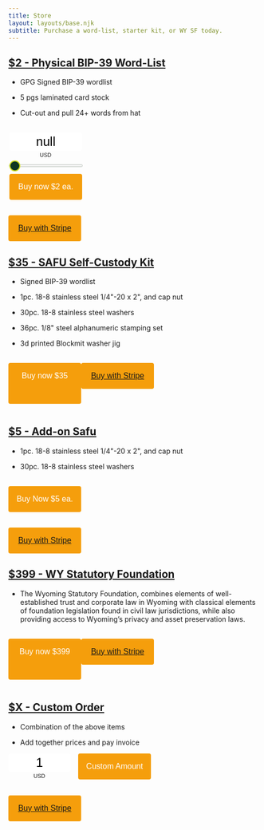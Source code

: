 ```yaml
---
title: Store
layout: layouts/base.njk
subtitle: Purchase a word-list, starter kit, or WY SF today.
---
```


## <u> $2 - Physical BIP-39 Word-List</u>

+ GPG Signed BIP-39 wordlist

+ 5 pgs laminated card stock

+ Cut-out and pull 24+ words from hat
<br>
<style type="text/css"> .btcpay-form { display: inline-flex; align-items: center; justify-content: center; } .btcpay-form--inline { flex-direction: row; } .btcpay-form--block { flex-direction: column; } .btcpay-form--inline .submit { margin-left: 15px; } .btcpay-form--block select { margin-bottom: 10px; } .btcpay-form .btcpay-custom-container{ text-align: center; }.btcpay-custom { display: flex; align-items: center; justify-content: center; } .btcpay-form .plus-minus { cursor:pointer; font-size:25px; line-height: 25px; background: #DFE0E1; height: 30px; width: 45px; border:none; border-radius: 60px; margin: auto 5px; display: inline-flex; justify-content: center; } .btcpay-form select { -moz-appearance: none; -webkit-appearance: none; appearance: none; color: currentColor; background: transparent; border:1px solid transparent; display: block; padding: 1px; margin-left: auto; margin-right: auto; font-size: 11px; cursor: pointer; } .btcpay-form select:hover { border-color: #ccc; } #btcpay-input-price { -moz-appearance: none; -webkit-appearance: none; border: none; box-shadow: none; text-align: center; font-size: 25px; margin: auto; border-radius: 5px; line-height: 35px; background: #fff; } #btcpay-input-price::-webkit-outer-spin-button, #btcpay-input-price::-webkit-inner-spin-button { -webkit-appearance: none; margin: 0; } </style>
<style type="text/css"> input[type=range].btcpay-input-range { -webkit-appearance:none; width:100%; background: transparent; } input[type=range].btcpay-input-range:focus { outline:0; } input[type=range].btcpay-input-range::-webkit-slider-runnable-track { width:100%; height:3.1px; cursor:pointer; box-shadow:0 0 1.7px #020,0 0 0 #003c00; background:#f3f3f3; border-radius:1px; border:0; } input[type=range].btcpay-input-range::-webkit-slider-thumb { box-shadow:none; border:2.5px solid #cedc21; height:22px; width:22px; border-radius:50%; background:#0f3723; cursor:pointer; -webkit-appearance:none; margin-top:-9.45px } input[type=range].btcpay-input-range:focus::-webkit-slider-runnable-track { background:#fff; } input[type=range].btcpay-input-range::-moz-range-track { width:100%; height:3.1px; cursor:pointer; box-shadow:0 0 1.7px #020,0 0 0 #003c00; background:#f3f3f3; border-radius:1px; border:0; } input[type=range].btcpay-input-range::-moz-range-thumb { box-shadow:none; border:2.5px solid #cedc21; height:22px; width:22px; border-radius:50%; background:#0f3723; cursor:pointer; } input[type=range].btcpay-input-range::-ms-track { width:100%; height:3.1px; cursor:pointer; background:0 0; border-color:transparent; color:transparent; } input[type=range].btcpay-input-range::-ms-fill-lower { background:#e6e6e6; border:0; border-radius:2px; box-shadow:0 0 1.7px #020,0 0 0 #003c00; } input[type=range].btcpay-input-range::-ms-fill-upper { background:#f3f3f3; border:0; border-radius:2px; box-shadow:0 0 1.7px #020,0 0 0 #003c00; } input[type=range].btcpay-input-range::-ms-thumb { box-shadow:none; border:2.5px solid #cedc21; height:22px; width:22px; border-radius:50%; background:#0f3723; cursor:pointer; height:3.1px; } input[type=range].btcpay-input-range:focus::-ms-fill-lower { background:#f3f3f3; } input[type=range].btcpay-input-range:focus::-ms-fill-upper { background:#fff; } </style>
<form method="POST"  action="https://btcpay.wyo.llc/api/v1/invoices" class="btcpay-form btcpay-form--block">
  <input type="hidden" name="storeId" value="2bXg8ZDU4CNJEpKjNyXy7ztShh2gjs6tN1DWn9KjGpLr" />
  <input type="hidden" name="notifyEmail" value="safu@xbt.llc" />
  <div class="btcpay-custom-container">
    <input id="btcpay-input-price" name="price" type="text" min="0" max="none" step="any" value="null" style="width: 146px;" oninput="event.preventDefault();isNaN(event.target.value)? document.querySelector('#btcpay-input-price').value = null : event.target.value; if (this.value < undefined) {this.value = undefined; } else if(this.value > undefined){  this.value = undefined;}" onchange= "var el=document.querySelector('#btcpay-input-price'); var price = parseInt(el.value);  if(price< 5) { el.value = 5} else if(price> 100) { el.value = 100} document.querySelector('#btcpay-input-range').value = el.value" />
    <select name="currency">
      <option value="USD" selected>USD</option>
    </select>
    <input class="btcpay-input-range" id="btcpay-input-range" value="2" type="range" min="2" max="20" step="2" style="width:146px;margin-bottom:15px;" oninput="document.querySelector('#btcpay-input-price').value = document.querySelector('#btcpay-input-range').value" />
  </div>
<button type="submit" class="submit" name="submit" style="min-width:146px; min-height:40px; border-radius: 4px;border-style: none;background-color: #F59E0C;" alt="Pay with BtcPay, Self-Hosted Bitcoin Payment Processor"><span style="color:#fff"><p style="font-size:16px">Buy now $2 ea.</p></span>
</button></form>
<br><br><button type="submit" name="stripe" style="min-width:146px; min-height:40px; border-radius: 4px;border-style: none;background-color: #F59E0C;" alt="Pay with BtcPay, Self-Hosted Bitcoin Payment Processor"><span style="color:#fff"><p style="font-size:16px"><a href="https://buy.stripe.com/dR69EwafY727c5aeUV">Buy with Stripe</a></p></span>
</button>


## <u>$35 - SAFU Self-Custody Kit</u>

+ Signed BIP-39 wordlist

+ 1pc. 18-8 stainless steel 1/4"-20 x 2", and cap nut

+ 30pc. 18-8 stainless steel washers 

+ 36pc. 1/8" steel alphanumeric stamping set

+ 3d printed Blockmit washer jig
<br>
<style type="text/css"> .btcpay-form { display: inline-flex; align-items: center; justify-content: center; } .btcpay-form--inline { flex-direction: row; } .btcpay-form--block { flex-direction: column; } .btcpay-form--inline .submit { margin-left: 15px; } .btcpay-form--block select { margin-bottom: 10px; } .btcpay-form .btcpay-custom-container{ text-align: center; }.btcpay-custom { display: flex; align-items: center; justify-content: center; } .btcpay-form .plus-minus { cursor:pointer; font-size:25px; line-height: 25px; background: #DFE0E1; height: 30px; width: 45px; border:none; border-radius: 60px; margin: auto 5px; display: inline-flex; justify-content: center; } .btcpay-form select { -moz-appearance: none; -webkit-appearance: none; appearance: none; color: currentColor; background: transparent; border:1px solid transparent; display: block; padding: 1px; margin-left: auto; margin-right: auto; font-size: 11px; cursor: pointer; } .btcpay-form select:hover { border-color: #ccc; } #btcpay-input-price { -moz-appearance: none; -webkit-appearance: none; border: none; box-shadow: none; text-align: center; font-size: 25px; margin: auto; border-radius: 5px; line-height: 35px; background: #fff; } #btcpay-input-price::-webkit-outer-spin-button, #btcpay-input-price::-webkit-inner-spin-button { -webkit-appearance: none; margin: 0; } </style>
<form method="POST"  action="https://btcpay.wyo.llc/api/v1/invoices" class="btcpay-form btcpay-form--block">
  <input type="hidden" name="storeId" value="2bXg8ZDU4CNJEpKjNyXy7ztShh2gjs6tN1DWn9KjGpLr" />
  <input type="hidden" name="notifyEmail" value="heir@xbt.llc" />
  <input type="hidden" name="price" value="35" />
  <input type="hidden" name="currency" value="USD" />
<button type="submit" class="submit" name="submit" style="min-width:146px; min-height:40px; border-radius: 4px;border-style: none;background-color: #F59E0C;" alt="Pay with BtcPay, Self-Hosted Bitcoin Payment Processor"><span style="color:#fff"><p style="font-size:16px">Buy now $35</p></span>
</form>
<br><br><button type="submit" name="stripe" style="min-width:146px; min-height:40px; border-radius: 4px;border-style: none;background-color: #F59E0C;" alt="Pay with BtcPay, Self-Hosted Bitcoin Payment Processor"><span style="color:#fff"><p style="font-size:16px"><a href="https://buy.stripe.com/cN203WafYbinfhmeUW">Buy with Stripe</a></p></span>
</button>

## <u>$5 - Add-on Safu</u>

+ 1pc. 18-8 stainless steel 1/4"-20 x 2", and cap nut

+ 30pc. 18-8 stainless steel washers  
<br>
<style type="text/css"> .btcpay-form { display: inline-flex; align-items: center; justify-content: center; } .btcpay-form--inline { flex-direction: row; } .btcpay-form--block { flex-direction: column; } .btcpay-form--inline .submit { margin-left: 15px; } .btcpay-form--block select { margin-bottom: 10px; } .btcpay-form .btcpay-custom-container{ text-align: center; }.btcpay-custom { display: flex; align-items: center; justify-content: center; } .btcpay-form .plus-minus { cursor:pointer; font-size:25px; line-height: 25px; background: #DFE0E1; height: 30px; width: 45px; border:none; border-radius: 60px; margin: auto 5px; display: inline-flex; justify-content: center; } .btcpay-form select { -moz-appearance: none; -webkit-appearance: none; appearance: none; color: currentColor; background: transparent; border:1px solid transparent; display: block; padding: 1px; margin-left: auto; margin-right: auto; font-size: 11px; cursor: pointer; } .btcpay-form select:hover { border-color: #ccc; } #btcpay-input-price { -moz-appearance: none; -webkit-appearance: none; border: none; box-shadow: none; text-align: center; font-size: 25px; margin: auto; border-radius: 5px; line-height: 35px; background: #fff; } #btcpay-input-price::-webkit-outer-spin-button, #btcpay-input-price::-webkit-inner-spin-button { -webkit-appearance: none; margin: 0; } </style>
<form method="POST"  action="https://btcpay.wyo.llc/api/v1/invoices" class="btcpay-form btcpay-form--block">
  <input type="hidden" name="storeId" value="2bXg8ZDU4CNJEpKjNyXy7ztShh2gjs6tN1DWn9KjGpLr" />
  <input type="hidden" name="notifyEmail" value="safu2@xbt.llc" />
  <input type="hidden" name="price" value="5" />
  <input type="hidden" name="currency" value="USD" />
<button type="submit" class="submit" name="submit" style="min-width:146px; min-height:40px; border-radius: 4px;border-style: none;background-color: #F59E0C;" alt="Pay with BtcPay, Self-Hosted Bitcoin Payment Processor"><span style="color:#fff"><p style="font-size:16px">Buy Now $5 ea.</p></span>
</button></form>
<br><br><button type="submit" name="stripe" style="min-width:146px; min-height:40px; border-radius: 4px;border-style: none;background-color: #F59E0C;" alt="Pay with BtcPay, Self-Hosted Bitcoin Payment Processor"><span style="color:#fff"><p style="font-size:16px"><a href="https://buy.stripe.com/28o9Ew2Nwcmr2uA6or">Buy with Stripe</a></p></span>
</button>

## <u>$399 - WY Statutory Foundation</u>

+ The Wyoming Statutory Foundation, combines elements of well- established trust and corporate law in Wyoming with classical elements of foundation legislation found in civil law jurisdictions, while also providing access to Wyoming’s privacy and asset preservation laws.
<br>
<style type="text/css"> .btcpay-form { display: inline-flex; align-items: center; justify-content: center; } .btcpay-form--inline { flex-direction: row; } .btcpay-form--block { flex-direction: column; } .btcpay-form--inline .submit { margin-left: 15px; } .btcpay-form--block select { margin-bottom: 10px; } .btcpay-form .btcpay-custom-container{ text-align: center; }.btcpay-custom { display: flex; align-items: center; justify-content: center; } .btcpay-form .plus-minus { cursor:pointer; font-size:25px; line-height: 25px; background: #DFE0E1; height: 30px; width: 45px; border:none; border-radius: 60px; margin: auto 5px; display: inline-flex; justify-content: center; } .btcpay-form select { -moz-appearance: none; -webkit-appearance: none; appearance: none; color: currentColor; background: transparent; border:1px solid transparent; display: block; padding: 1px; margin-left: auto; margin-right: auto; font-size: 11px; cursor: pointer; } .btcpay-form select:hover { border-color: #ccc; } #btcpay-input-price { -moz-appearance: none; -webkit-appearance: none; border: none; box-shadow: none; text-align: center; font-size: 25px; margin: auto; border-radius: 5px; line-height: 35px; background: #fff; } #btcpay-input-price::-webkit-outer-spin-button, #btcpay-input-price::-webkit-inner-spin-button { -webkit-appearance: none; margin: 0; } </style>
<form method="POST"  action="https://btcpay.wyo.llc/api/v1/invoices" class="btcpay-form btcpay-form--block">
  <input type="hidden" name="storeId" value="2bXg8ZDU4CNJEpKjNyXy7ztShh2gjs6tN1DWn9KjGpLr" />
  <input type="hidden" name="notifyEmail" value="heir@xbt.llc" />
  <input type="hidden" name="price" value="399" />
  <input type="hidden" name="currency" value="USD" />
<button type="submit" class="submit" name="submit" style="min-width:146px; min-height:40px; border-radius: 4px;border-style: none;background-color: #F59E0C;" alt="Pay with BtcPay, Self-Hosted Bitcoin Payments"><span style="color:#fff"><p style="font-size:16px">Buy now $399</p></span>
</form>
<br><br><button type="submit" name="stripe" style="min-width:146px; min-height:40px; border-radius: 4px;border-style: none;background-color: #F59E0C;" alt="Pay with BtcPay, Self-Hosted Bitcoin Payment Processor"><span style="color:#fff"><p style="font-size:16px"><a href="https://buy.stripe.com/9AQcQIfAifyDedi4gk">Buy with Stripe</a></p></span>
</button>

## <u>$X - Custom Order</u>

+ Combination of the above items

+ Add together prices and pay invoice

<script>if(!window.btcpay){    var head = document.getElementsByTagName('head')[0];   var script = document.createElement('script');   script.src='https://btcpay.wyo.llc/modal/btcpay.js';   script.type = 'text/javascript';   head.append(script);}function onBTCPayFormSubmit(event){    var xhttp = new XMLHttpRequest();    xhttp.onreadystatechange = function() {        if (this.readyState == 4 && this.status == 200) {            if(this.status == 200 && this.responseText){                var response = JSON.parse(this.responseText);                window.btcpay.showInvoice(response.invoiceId);            }        }    };    xhttp.open("POST", event.target.getAttribute('action'), true);    xhttp.send(new FormData( event.target ));}</script><style type="text/css"> .btcpay-form { display: inline-flex; align-items: center; justify-content: center; } .btcpay-form--inline { flex-direction: row; } .btcpay-form--block { flex-direction: column; } .btcpay-form--inline .submit { margin-left: 15px; } .btcpay-form--block select { margin-bottom: 10px; } .btcpay-form .btcpay-custom-container{ text-align: center; }.btcpay-custom { display: flex; align-items: center; justify-content: center; } .btcpay-form .plus-minus { cursor:pointer; font-size:25px; line-height: 25px; background: #DFE0E1; height: 30px; width: 45px; border:none; border-radius: 60px; margin: auto 5px; display: inline-flex; justify-content: center; } .btcpay-form select { -moz-appearance: none; -webkit-appearance: none; appearance: none; color: currentColor; background: transparent; border:1px solid transparent; display: block; padding: 1px; margin-left: auto; margin-right: auto; font-size: 11px; cursor: pointer; } .btcpay-form select:hover { border-color: #ccc; } #btcpay-input-price { -moz-appearance: none; -webkit-appearance: none; border: none; box-shadow: none; text-align: center; font-size: 25px; margin: auto; border-radius: 5px; line-height: 35px; background: #fff; } #btcpay-input-price::-webkit-outer-spin-button, #btcpay-input-price::-webkit-inner-spin-button { -webkit-appearance: none; margin: 0; } </style>
<form method="POST"  onsubmit="onBTCPayFormSubmit(event);return false"  action="https://btcpay.wyo.llc/api/v1/invoices" class="btcpay-form btcpay-form--inline">
  <input type="hidden" name="storeId" value="2bXg8ZDU4CNJEpKjNyXy7ztShh2gjs6tN1DWn9KjGpLr" />
  <input type="hidden" name="jsonResponse" value="true" />
  <div class="btcpay-custom-container">
    <div class="btcpay-custom">
      <input id="btcpay-input-price" name="price" type="number" min="1" max="2100" step="1" value="1" style="width: 5em;" oninput="event.preventDefault();isNaN(event.target.value)? document.querySelector('#btcpay-input-price').value = 2 : event.target.value; if (this.value < 2) {this.value = 2; } else if(this.value > 2100){  this.value = 2100;}"  />
    </div>
    <select name="currency">
      <option value="USD" selected>USD</option>
    </select>
  </div>
<button type="submit" class="submit" name="submit" style="min-width:146px; min-height:40px; border-radius: 4px;border-style: none;background-color: #F59E0C;" alt="Pay with BtcPay, Self-Hosted Bitcoin Payment Processor"><span style="color:#fff"><p style="font-size:16px">Custom Amount</p></span>
</button></form>
<br><br><button type="submit" name="stripe" style="min-width:146px; min-height:40px; border-radius: 4px;border-style: none;background-color: #F59E0C;" alt="Pay with BtcPay, Self-Hosted Bitcoin Payment Processor"><span style="color:#fff"><p style="font-size:16px"><a href="https://buy.stripe.com/28odUM5ZI2LRfhmbII">Buy with Stripe</a></p></span>
</button>
